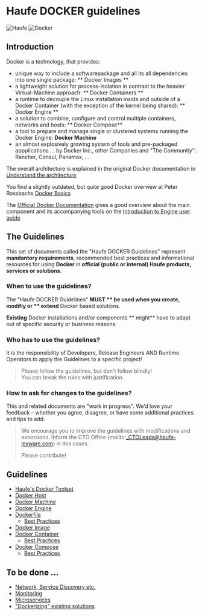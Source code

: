 # Haufe DOCKER guidelines

![Haufe](https://www.haufe.de/statics/1.00.00.0230/images/logo-haufede.png) 
![Docker](https://www.docker.com/sites/all/themes/docker/assets/images/logo.png)

## Introduction

Docker is a technology, that provides:

- unique way to include a softwarepackage and all its all dependencies into one single package: ** Docker Images **
- a lightweight solution for process-isolation in contrast to the heavier Virtual-Machine approach: ** Docker Containers ** 
- a runtime to decouple the Linux installation inside and outside of a Docker Container (with the exception of the kernel being shared): ** Docker Engine **
- a solution to combine, configure and control multiple containers, networks and hosts: ** Docker Compose** 
- a tool to prepare and manage single or clustered systems running the Docker Engine: **Docker Machine**
- an almost explosively growing system of tools and pre-packaged appplications ... by Docker Inc., other Companies and "The Community": Rancher, Consul, Panamax, ...

The overall architecture is explained in the original Docker documentation in [Understand the architecture](https://docs.docker.com/engine/understanding-docker/)

You find a slightly outdated, but quite good Docker overview at Peter Rossbachs [Docker Basics](https://github.com/rossbachp/docker-basics/blob/master/slides.md)

The [Official Docker Documentation](https://docs.docker.com/) gives a good overview about the main component and its accompanying tools on the [Introduction to Engine user guide](https://docs.docker.com/engine/userguide/intro/)

## The Guidelines

This set of documents called the "Haufe DOCKER Guidelines" represent **mandantory requirements**, recommended best practices and informational resources for using **Docker** in **official (public or internal) Haufe products, services or solutions**.

### When to use the guidelines?

The "Haufe DOCKER Guidelines" **MUST ** be used when you **create**, **modifiy** or ** extend** Docker based solutions.

**Existing** Docker installations and/or components ** might** have to adapt out of specific security or business reasons.

### Who has to use the guidelines?
It is the responsibility of Developers, Release Engineers AND Runtime Operators to apply the Guidelines to a specific project!
	
>	Please follow the guidelines, but don't follow blindly!  
>	You can break the rules with justification.

### How to ask for changes to the guidelines?
This and related documents are "work in progress". We’d love your feedback – whether you agree, disagree, or have some additional practices and tips to add.

>	We encourage you to improve the guidelines with modifications and extensions.
>	Inform the CTO Office (mailto:_CTOLeads@haufe-lexware.com) in this cases.
>
>	Please contribute!

## Guidelines
- [Haufe's Docker Toolset](HaufeDockerToolset.md)
- [Docker Host](DockerHost.md)
- [Docker Machine](DockerMachine.md)
- [Docker Engine](DockerEngine.md)
- [Dockerfile](Dockerfile.md)
	- [Best Practices](BestPracticesDockerfile.md)
- [Docker Image](DockerImage.md)
- [Docker Container](DockerContainer.md)
	- [Best Practices](BestPracticesContainer.md)
- [Docker Compose](DockerCompose.md)
	- [Best Practices](BestPracticesCompose.md)

## To be done ...
- [Network, Service Discovery etc.](.md)
- [Monitoring](.md)
- [Microservices](.md)
- ["Dockerizing" existing solutions](.md)
